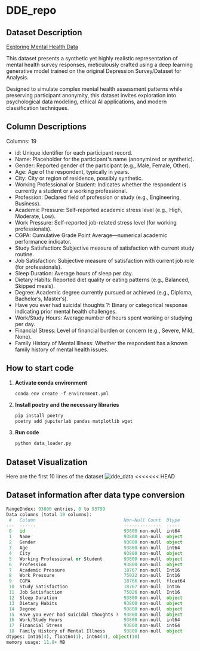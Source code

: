 # DDE_repo

## Dataset Description

[Exploring Mental Health Data](https://drive.google.com/file/d/1rxD968JtKcD3NM8bsSf8t5tJhNCDjR_O/view?usp=sharing)

This dataset presents a synthetic yet highly realistic representation of mental health survey responses, meticulously crafted using a deep learning generative model trained on the original Depression Survey/Dataset for Analysis.

Designed to simulate complex mental health assessment patterns while preserving participant anonymity, this dataset invites exploration into psychological data modeling, ethical AI applications, and modern classification techniques.

## Column Descriptions
Columns: 19

* id: Unique identifier for each participant record.
* Name: Placeholder for the participant's name (anonymized or synthetic).
* Gender: Reported gender of the participant (e.g., Male, Female, Other).
* Age: Age of the respondent, typically in years.
* City: City or region of residence, possibly synthetic.
* Working Professional or Student: Indicates whether the respondent is currently a student or a working professional.
* Profession: Declared field of profession or study (e.g., Engineering, Business).
* Academic Pressure: Self-reported academic stress level (e.g., High, Moderate, Low).
* Work Pressure: Self-reported job-related stress level (for working professionals).
* CGPA: Cumulative Grade Point Average—numerical academic performance indicator.
* Study Satisfaction: Subjective measure of satisfaction with current study routine.
* Job Satisfaction: Subjective measure of satisfaction with current job role (for professionals).
* Sleep Duration: Average hours of sleep per day.
* Dietary Habits: Reported diet quality or eating patterns (e.g., Balanced, Skipped meals).
* Degree: Academic degree currently pursued or achieved (e.g., Diploma, Bachelor’s, Master’s).
* Have you ever had suicidal thoughts ?: Binary or categorical response indicating prior mental health challenges.
* Work/Study Hours: Average number of hours spent working or studying per day.
* Financial Stress: Level of financial burden or concern (e.g., Severe, Mild, None).
* Family History of Mental Illness: Whether the respondent has a known family history of mental health issues.


## How to start code

1. **Activate conda environment**
   ```
   conda env create -f environment.yml
   ```
3. **Install poetry and the necessary libraries**
   ```python
   pip install poetry
   poetry add jupiterlab pandas matplotlib wget
   ```
5. **Run code**
   ```python
   python data_loader.py
   ```

## Dataset Visualization

Here are the first 10 lines of the dataset
![dde_data](https://github.com/user-attachments/assets/59c4b77e-7bf3-41f9-aedb-cebb6882333a)
<<<<<<< HEAD

## Dataset information after data type conversion

```python
RangeIndex: 93800 entries, 0 to 93799
Data columns (total 19 columns):
 #   Column                                 Non-Null Count  Dtype
---  ------                                 --------------  -----
 0   id                                     93800 non-null  int64
 1   Name                                   93800 non-null  object
 2   Gender                                 93800 non-null  object
 3   Age                                    93800 non-null  int64
 4   City                                   93800 non-null  object
 5   Working Professional or Student        93800 non-null  object
 6   Profession                             93800 non-null  object
 7   Academic Pressure                      18767 non-null  Int16
 8   Work Pressure                          75022 non-null  Int16
 9   CGPA                                   18766 non-null  float64
 10  Study Satisfaction                     18767 non-null  Int16
 11  Job Satisfaction                       75026 non-null  Int16
 12  Sleep Duration                         93800 non-null  object
 13  Dietary Habits                         93800 non-null  object
 14  Degree                                 93800 non-null  object
 15  Have you ever had suicidal thoughts ?  93800 non-null  object
 16  Work/Study Hours                       93800 non-null  int64
 17  Financial Stress                       93800 non-null  int64
 18  Family History of Mental Illness       93800 non-null  object
dtypes: Int16(4), float64(1), int64(4), object(10)
memory usage: 11.8+ MB
```